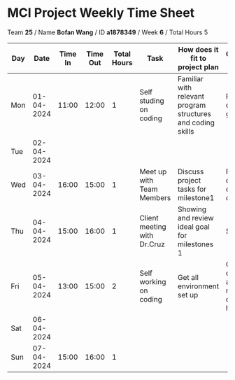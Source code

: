 # MCI Project Weekly Time Sheet

Team **25** / Name **Bofan Wang** / ID **a1878349** / Week **6** / Total Hours 5

| Day | Date       | Time In | Time Out | Total Hours | Task | How does it fit to project plan | Outcome/Next action |
| --- | ---------- | ------- | -------- | ----------- | ---- | ------------------------------- | ------------------- |
| Mon | 01-04-2024 | 11:00   | 12:00    | 1           | Self studing on coding | Familiar with relevant program structures and coding skills | Prepare question for group meeting|
| Tue | 02-04-2024 |         |          |             |   || |
| Wed | 03-04-2024 | 16:00   | 15:00    | 1           | Meet up with Team Members | Discuss project tasks for milestone1 | Prepare questions and confirm with client|
| Thu | 04-04-2024 | 15:00   | 16:00    | 1           | Client meeting with Dr.Cruz| Showing and review ideal goal for milestones 1| Start coding|
| Fri | 05-04-2024 | 13:00   | 15:00    | 2           | Self working on coding | Get all environment set up| Continue coding and aim to finish milestone1 during holidays
| Sat | 06-04-2024 |   |    |            | | | |
| Sun | 07-04-2024 | 15:00 | 16:00   | 1           |  | | 



